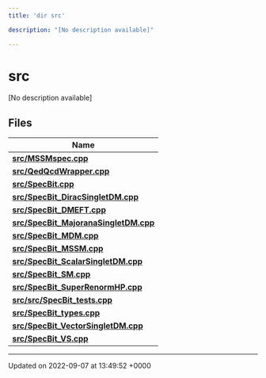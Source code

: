 ```yaml
---
title: 'dir src'

description: "[No description available]"

---
```


# src



[No description available]

## Files

| Name           |
| -------------- |
| **[src/MSSMspec.cpp](/documentation/code/files/mssmspec_8cpp/#file-mssmspeccpp)**  |
| **[src/QedQcdWrapper.cpp](/documentation/code/files/qedqcdwrapper_8cpp/#file-qedqcdwrappercpp)**  |
| **[src/SpecBit.cpp](/documentation/code/files/specbit_8cpp/#file-specbitcpp)**  |
| **[src/SpecBit_DiracSingletDM.cpp](/documentation/code/files/specbit__diracsingletdm_8cpp/#file-specbit-diracsingletdmcpp)**  |
| **[src/SpecBit_DMEFT.cpp](/documentation/code/files/specbit__dmeft_8cpp/#file-specbit-dmeftcpp)**  |
| **[src/SpecBit_MajoranaSingletDM.cpp](/documentation/code/files/specbit__majoranasingletdm_8cpp/#file-specbit-majoranasingletdmcpp)**  |
| **[src/SpecBit_MDM.cpp](/documentation/code/files/specbit__mdm_8cpp/#file-specbit-mdmcpp)**  |
| **[src/SpecBit_MSSM.cpp](/documentation/code/files/specbit__mssm_8cpp/#file-specbit-mssmcpp)**  |
| **[src/SpecBit_ScalarSingletDM.cpp](/documentation/code/files/specbit__scalarsingletdm_8cpp/#file-specbit-scalarsingletdmcpp)**  |
| **[src/SpecBit_SM.cpp](/documentation/code/files/specbit__sm_8cpp/#file-specbit-smcpp)**  |
| **[src/SpecBit_SuperRenormHP.cpp](/documentation/code/files/specbit__superrenormhp_8cpp/#file-specbit-superrenormhpcpp)**  |
| **[src/src/SpecBit_tests.cpp](/documentation/code/files/src_2specbit__tests_8cpp/#file-srcspecbit-testscpp)**  |
| **[src/SpecBit_types.cpp](/documentation/code/files/specbit__types_8cpp/#file-specbit-typescpp)**  |
| **[src/SpecBit_VectorSingletDM.cpp](/documentation/code/files/specbit__vectorsingletdm_8cpp/#file-specbit-vectorsingletdmcpp)**  |
| **[src/SpecBit_VS.cpp](/documentation/code/files/specbit__vs_8cpp/#file-specbit-vscpp)**  |






-------------------------------

Updated on 2022-09-07 at 13:49:52 +0000
